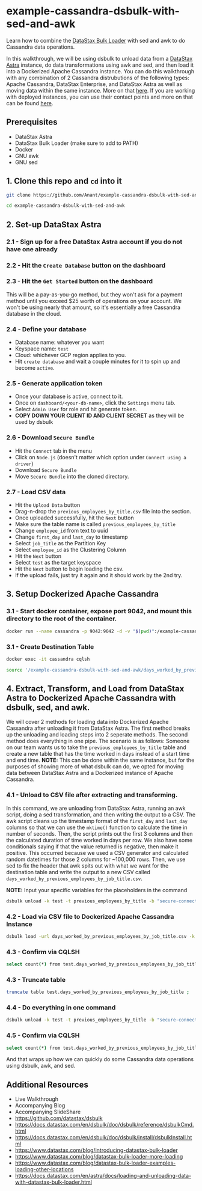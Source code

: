 # example-cassandra-dsbulk-with-sed-and-awk

Learn how to combine the [DataStax Bulk Loader](https://docs.datastax.com/en/dsbulk/doc/dsbulk/reference/dsbulkCmd.html) with sed and awk to do Cassandra data operations.

In this walkthrough, we will be using dsbulk to unload data from a [DataStax Astra](http://astra.datastax.com/) instance, do data transformations using awk and sed, and then load it into a Dockerized Apache Cassandra instance. You can do this walkthrough with any combination of 2 Cassandra distrubutions of the following types: Apache Cassandra, DataStax Enterprise, and DataStax Astra as well as moving data within the same instance. More on that [here](https://docs.datastax.com/en/dsbulk/doc/dsbulk/reference/dsbulkCmd.html). If you are working with deployed instances, you can use their contact points and more on that can be found [here](https://docs.datastax.com/en/dsbulk/doc/dsbulk/reference/commonOptions.html).

## Prerequisites
- DataStax Astra
- DataStax Bulk Loader (make sure to add to PATH)
- Docker
- GNU awk
- GNU sed

## 1. Clone this repo and `cd` into it
```bash
git clone https://github.com/Anant/example-cassandra-dsbulk-with-sed-and-awk.git
```
```bash
cd example-cassandra-dsbulk-with-sed-and-awk
```

## 2. Set-up DataStax Astra

### 2.1 - Sign up for a free DataStax Astra account if you do not have one already

### 2.2 - Hit the `Create Database` button on the dashboard

### 2.3 - Hit the `Get Started` button on the dashboard
This will be a pay-as-you-go method, but they won't ask for a payment method until you exceed $25 worth of operations on your account. We won't be using nearly that amount, so it's essentially a free Cassandra database in the cloud.

### 2.4 - Define your database
- Database name: whatever you want
- Keyspace name: `test`
- Cloud: whichever GCP region applies to you. 
- Hit `create database` and wait a couple minutes for it to spin up and become `active`.

### 2.5 - Generate application token
- Once your database is active, connect to it. 
- Once on `dashboard/<your-db-name>`, click the `Settings` menu tab. 
- Select `Admin User` for role and hit generate token. 
- **COPY DOWN YOUR CLIENT ID AND CLIENT SECRET** as they will be used by dsbulk

### 2.6 - Download `Secure Bundle`
- Hit the `Connect` tab in the menu
- Click on `Node.js` (doesn't matter which option under `Connect using a driver`)
- Download `Secure Bundle`
- Move `Secure Bundle` into the cloned directory.

### 2.7 - Load CSV data
- Hit the `Upload Data` button
- Drag-n-drop the `previous_employees_by_title.csv` file into the section.
- Once uploaded successfully, hit the `Next` button
- Make sure the table name is called `previous_employees_by_title`
- Change `employee_id` from text to uuid
- Change `first_day` and `last_day` to timestamp
- Select `job_title` as the Partition Key
- Select `employee_id` as the Clustering Column
- Hit the `Next` button
- Select `test` as the target keyspace
- Hit the `Next` button to begin loading the csv. 
- If the upload fails, just try it again and it should work by the 2nd try.

## 3. Setup Dockerized Apache Cassandra

### 3.1 - Start docker container, expose port 9042, and mount this directory to the root of the container.
```bash
docker run --name cassandra -p 9042:9042 -d -v "$(pwd)":/example-cassandra-dsbulk-with-sed-and-awk cassandra:latest
```

### 3.1 - Create Destination Table
```bash
docker exec -it cassandra cqlsh
```
```bash
source '/example-cassandra-dsbulk-with-sed-and-awk/days_worked_by_previous_employees_by_job_title.cql'
```

## 4. Extract, Transform, and Load from DataStax Astra to Dockerized Apache Cassandra with dsbulk, sed, and awk.
We will cover 2 methods for loading data into Dockerized Apache Cassandra after unloading it from DataStax Astra. The first method breaks up the unloading and loading steps into 2 seperate methods. The second method does everything in one pipe. The scenario is as follows: Someone on our team wants us to take the `previous_employees_by_title` table and create a new table that has the time worked in days instead of a start time and end time. **NOTE:** This can be done within the same instance, but for the purposes of showing more of what dsbulk can do, we opted for moving data between DataStax Astra and a Dockerized instance of Apache Cassandra.

### 4.1 - Unload to CSV file after extracting and transforming.
In this command, we are unloading from DataStax Astra, running an awk script, doing a sed transformation, and then writing the output to a CSV. The awk script cleans up the timestamp format of the `first_day` and `last_day` columns so that we can use the `mktime()` function to calculate the time in number of seconds. Then, the script prints out the first 3 columns and then the calculated duration of time worked in days per row. We also have some conditionals saying if that the value returned is negative, then make it positive. This occurred because we used a CSV generator and calculated random datetimes for those 2 columns for ~100,000 rows. Then, we use sed to fix the header that awk spits out with what we want for the destination table and write the output to a new CSV called `days_worked_by_previous_employees_by_job_title.csv`.

**NOTE:** Input your specific variables for the placeholders in the command

```bash
dsbulk unload -k test -t previous_employees_by_title -b "secure-connect-<db>.zip" -u <Client ID> -p <Client Secret> | gawk -F, -f duration_calc.awk | sed 's/job_title,employee_name,employee_id,0/job_title,employee_name,employee_id,number_of_days_worked/' > days_worked_by_previous_employees_by_job_title.csv
```

### 4.2 - Load via CSV file to Dockerized Apache Cassandra Instance
```bash
dsbulk load -url days_worked_by_previous_employees_by_job_title.csv -k test -t days_worked_by_previous_employees_by_job_title
```

### 4.3 - Confirm via CQLSH
```bash
select count(*) from test.days_worked_by_previous_employees_by_job_title ;
```

### 4.3 - Truncate table
```bash
truncate table test.days_worked_by_previous_employees_by_job_title ;
```

### 4.4 - Do everything in one command
```bash
dsbulk unload -k test -t previous_employees_by_title -b "secure-connect-<db>.zip" -u <Client ID> -p <Client Secret> | gawk -F, -f duration_calc.awk | sed 's/job_title,employee_name,employee_id,0/job_title,employee_name,employee_id,number_of_days_worked/' | dsbulk load -k test -t days_worked_by_previous_employees_by_job_title
```

### 4.5 - Confirm via CQLSH
```bash
select count(*) from test.days_worked_by_previous_employees_by_job_title ;
```

And that wraps up how we can quickly do some Cassandra data operations using dsbulk, awk, and sed.

## Additional Resources
- Live Walkthrough
- Accompanying Blog
- Accompanying SlideShare
- https://github.com/datastax/dsbulk
- https://docs.datastax.com/en/dsbulk/doc/dsbulk/reference/dsbulkCmd.html
- https://docs.datastax.com/en/dsbulk/doc/dsbulk/install/dsbulkInstall.html
- https://www.datastax.com/blog/introducing-datastax-bulk-loader
- https://www.datastax.com/blog/datastax-bulk-loader-more-loading
- https://www.datastax.com/blog/datastax-bulk-loader-examples-loading-other-locations
- https://docs.datastax.com/en/astra/docs/loading-and-unloading-data-with-datastax-bulk-loader.html
